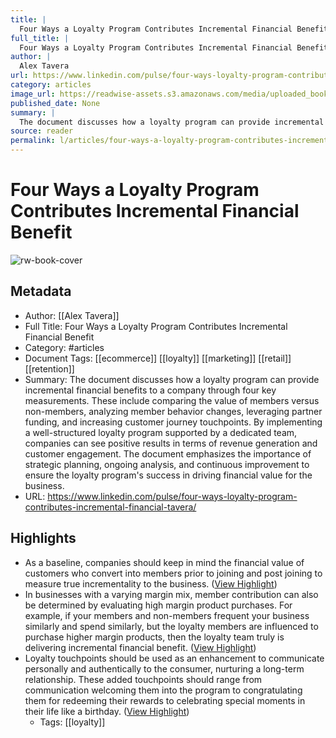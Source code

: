 ```yaml
---
title: |
  Four Ways a Loyalty Program Contributes Incremental Financial Benefit
full_title: |
  Four Ways a Loyalty Program Contributes Incremental Financial Benefit
author: |
  Alex Tavera
url: https://www.linkedin.com/pulse/four-ways-loyalty-program-contributes-incremental-financial-tavera/
category: articles
image_url: https://readwise-assets.s3.amazonaws.com/media/uploaded_book_covers/profile_276497/1590435411323
published_date: None
summary: |
  The document discusses how a loyalty program can provide incremental financial benefits to a company through four key measurements. These include comparing the value of members versus non-members, analyzing member behavior changes, leveraging partner funding, and increasing customer journey touchpoints. By implementing a well-structured loyalty program supported by a dedicated team, companies can see positive results in terms of revenue generation and customer engagement. The document emphasizes the importance of strategic planning, ongoing analysis, and continuous improvement to ensure the loyalty program's success in driving financial value for the business.
source: reader
permalink: l/articles/four-ways-a-loyalty-program-contributes-incremental-financial-benefit
---
```

# Four Ways a Loyalty Program Contributes Incremental Financial Benefit

![rw-book-cover](https://readwise-assets.s3.amazonaws.com/media/uploaded_book_covers/profile_276497/1590435411323)

## Metadata
- Author: [[Alex Tavera]]
- Full Title: Four Ways a Loyalty Program Contributes Incremental Financial Benefit
- Category: #articles
- Document Tags: [[ecommerce]] [[loyalty]] [[marketing]] [[retail]] [[retention]] 
- Summary: The document discusses how a loyalty program can provide incremental financial benefits to a company through four key measurements. These include comparing the value of members versus non-members, analyzing member behavior changes, leveraging partner funding, and increasing customer journey touchpoints. By implementing a well-structured loyalty program supported by a dedicated team, companies can see positive results in terms of revenue generation and customer engagement. The document emphasizes the importance of strategic planning, ongoing analysis, and continuous improvement to ensure the loyalty program's success in driving financial value for the business.
- URL: https://www.linkedin.com/pulse/four-ways-loyalty-program-contributes-incremental-financial-tavera/

## Highlights
- As a baseline, companies should keep in mind the financial value of customers who convert into members prior to joining and post joining to measure true incrementality to the business. ([View Highlight](https://read.readwise.io/read/01j1ppwj9nfa0wy0dcr269dsyy))
- In businesses with a varying margin mix, member contribution can also be determined by evaluating high margin product purchases. For example, if your members and non-members frequent your business similarly and spend similarly, but the loyalty members are influenced to purchase higher margin products, then the loyalty team truly is delivering incremental financial benefit. ([View Highlight](https://read.readwise.io/read/01j1ppwknntvpefyhaa1xy74pz))
- Loyalty touchpoints should be used as an enhancement to communicate personally and authentically to the consumer, nurturing a long-term relationship. These added touchpoints should range from communication welcoming them into the program to congratulating them for redeeming their rewards to celebrating special moments in their life like a birthday. ([View Highlight](https://read.readwise.io/read/01j1pq83vvhfxxw5yaw24acpsg))
    - Tags: [[loyalty]] 


